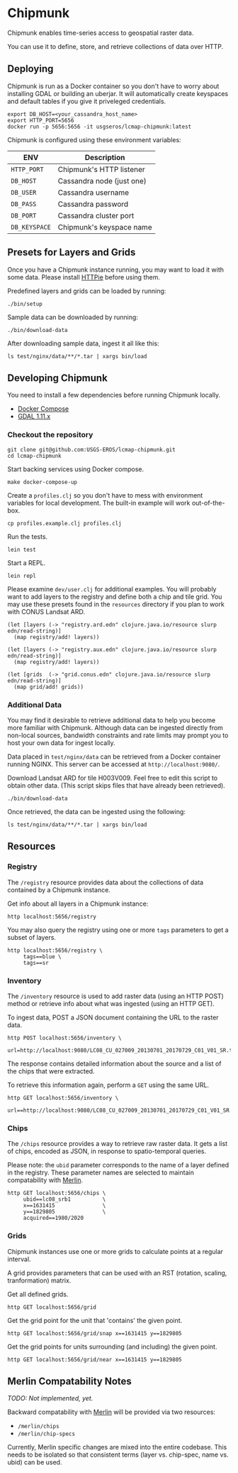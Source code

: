 # Chipmunk

Chipmunk enables time-series access to geospatial raster data.

You can use it to define, store, and retrieve collections of data
over HTTP.


## Deploying

Chipmunk is run as a Docker container so you don't have to worry
about installing GDAL or building an uberjar. It will automatically
create keyspaces and default tables if you give it priveleged
credentials.

```
export DB_HOST=<your_cassandra_host_name>
export HTTP_PORT=5656
docker run -p 5656:5656 -it usgseros/lcmap-chipmunk:latest
```

Chipmunk is configured using these environment variables:

| ENV            | Description                 |
| -------------- | --------------------------- |
| `HTTP_PORT`    | Chipmunk's HTTP listener    |
| `DB_HOST`      | Cassandra node (just one)   |
| `DB_USER`      | Cassandra username          |
| `DB_PASS`      | Cassandra password          |
| `DB_PORT`      | Cassandra cluster port      |
| `DB_KEYSPACE`  | Chipmunk's keyspace name    |


## Presets for Layers and Grids

Once you have a Chipmunk instance running, you may want to load it with
some data. Please install [HTTPie][2] before using them.


Predefined layers and grids can be loaded by running:

```
./bin/setup
```

Sample data can be downloaded by running:

```
./bin/download-data
```

After downloading sample data, ingest it all like this:

```
ls test/nginx/data/**/*.tar | xargs bin/load
```


## Developing Chipmunk

You need to install a few dependencies before running Chipmunk locally.

* [Docker Compose](https://docs.docker.com/compose/install/)
* [GDAL 1.11.x](https://gdal.org)

### Checkout the repository

```
git clone git@github.com:USGS-EROS/lcmap-chipmunk.git
cd lcmap-chipmunk
```

Start backing services using Docker compose.

```
make docker-compose-up
```

Create a `profiles.clj` so you don't have to mess with environment
variables for local development. The built-in example will work
out-of-the-box.

```
cp profiles.example.clj profiles.clj
```

Run the tests.

```
lein test
```

Start a REPL.

```
lein repl
```

Please examine `dev/user.clj` for additional examples. You will probably
want to add layers to the registry and define both a chip and tile grid.
You may use these presets found in the `resources` directory if you plan
to work with CONUS Landsat ARD.

```
(let [layers (-> "registry.ard.edn" clojure.java.io/resource slurp edn/read-string)]
  (map registry/add! layers))

(let [layers (-> "registry.aux.edn" clojure.java.io/resource slurp edn/read-string)]
  (map registry/add! layers))

(let [grids  (-> "grid.conus.edn" clojure.java.io/resource slurp edn/read-string)]
  (map grid/add! grids))

```


### Additional Data

You may find it desirable to retrieve additional data to help you
become more familiar with Chipmunk. Although data can be ingested
directly from non-local sources, bandwidth constraints and rate
limits may prompt you to host your own data for ingest locally.

Data placed in `test/nginx/data` can be retrieved from a Docker container
running NGINX. This server can be accessed at `http://localhost:9080/`.

Download Landsat ARD for tile H003V009. Feel free to edit this script to
obtain other data. (This script skips files that have already been
retrieved).

```
./bin/download-data
```

Once retrieved, the data can be ingested using the following:

```
ls test/nginx/data/**/*.tar | xargs bin/load
```

## Resources


### Registry

The `/registry` resource provides data about the collections of data
contained by a Chipmunk instance.

Get info about all layers in a Chipmunk instance:

```
http localhost:5656/registry
```

You may also query the registry using one or more `tags` parameters to
get a subset of layers.

```
http localhost:5656/registry \
     tags==blue \
     tags==sr
```

### Inventory

The `/inventory` resource is used to add raster data (using an HTTP POST)
method or retrieve info about what was ingested (using an HTTP GET).

To ingest data, POST a JSON document containing the URL to the raster data.

```
http POST localhost:5656/inventory \
     url=http://localhost:9080/LC08_CU_027009_20130701_20170729_C01_V01_SR.tar/LC08_CU_027009_20130701_20170729_C01_V01_SRB1.tif
```

The response contains detailed information about the source and a list
of the chips that were extracted.

To retrieve this information again, perform a `GET` using the same URL.

```
http GET localhost:5656/inventory \
     url==http://localhost:9080/LC08_CU_027009_20130701_20170729_C01_V01_SR.tar/LC08_CU_027009_20130701_20170729_C01_V01_SRB1.tif
```


### Chips

The `/chips` resource provides a way to retrieve raw raster data. It gets
a list of chips, encoded as JSON, in response to spatio-temporal queries.

Please note: the `ubid` parameter corresponds to the name of a layer
defined in the registry. These parameter names are selected to maintain
compatability with [Merlin][1].

```
http GET localhost:5656/chips \
     ubid==lc08_srb1          \
     x==1631415               \
     y==1829805               \
     acquired==1980/2020
```


### Grids

Chipmunk instances use one or more grids to calculate points at a
regular interval.

A grid provides parameters that can be used with an RST (rotation,
scaling, tranformation) matrix.

Get all defined grids.

```
http GET localhost:5656/grid
```

Get the grid point for the unit that 'contains' the given point.

```
http GET localhost:5656/grid/snap x==1631415 y==1829805
```

Get the grid points for units surrounding (and including) the given point.

```
http GET localhost:5656/grid/near x==1631415 y==1829805
```


## Merlin Compatability Notes

_TODO: Not implemented, yet._

Backward compatability with [Merlin][1] will be provided via two resources:

* `/merlin/chips`
* `/merlin/chip-specs`

Currently, Merlin specific changes are mixed into the entire codebase. This
needs to be isolated so that consistent terms (layer vs. chip-spec, name vs.
ubid) can be used.



[1]: https://github.com/USGS-EROS/lcmap-merlin
[2]: https://httpie.org/#installation